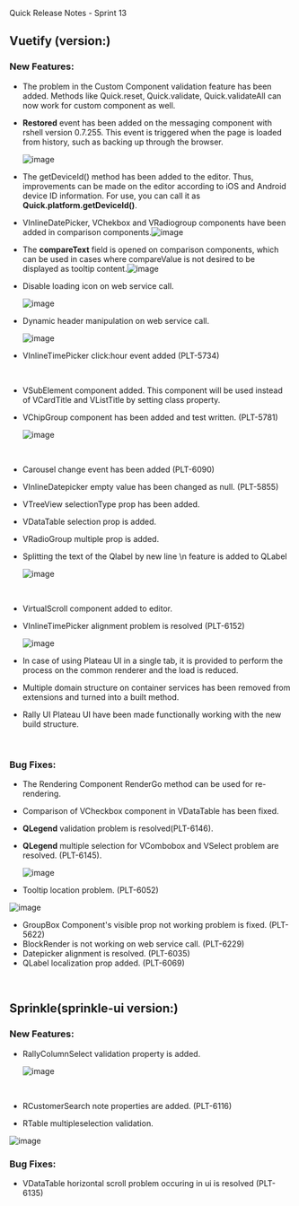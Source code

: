 Quick Release Notes - Sprint 13

Vuetify (version:)
------------------

### **New Features:**

-   The problem in the Custom Component validation feature has been
    added. Methods like Quick.reset, Quick.validate, Quick.validateAll
    can now work for custom component as well.

-   **Restored** event has been added on the messaging component with
    rshell version 0.7.255. This event is triggered when the page is
    loaded from history, such as backing up through the browser.

    ![image](https://cdn.softtech.com.tr/ngsp-quick/nemo/dev/mdImages/messaging/MessagingEvents.png)

-   The getDeviceId() method has been added to the editor. Thus,
    improvements can be made on the editor according to iOS and Android
    device ID information. For use, you can call it as
    **Quick.platform.getDeviceId()**.

-   VInlineDatePicker, VChekbox and VRadiogroup components have been
    added in comparison
    components.![image](https://cdn.softtech.com.tr/ngsp-quick/nemo/dev/mdImages/releaseNotes/ComparisonComponents.png)

-   The **compareText** field is opened on comparison components, which
    can be used in cases where compareValue is not desired to be
    displayed as tooltip
    content.![image](https://cdn.softtech.com.tr/ngsp-quick/nemo/dev/mdImages/releaseNotes/compareText.png)

-   Disable loading icon on web service call.

    ![image](https://cdn.softtech.com.tr/ngsp-quick/nemo/dev/mdImages/releaseNotes/DisableLoading.PNG)

-   Dynamic header manipulation on web service call.

    ![image](https://cdn.softtech.com.tr/ngsp-quick/nemo/dev/mdImages/releaseNotes/pipeline.gif)

-   VInlineTimePicker click:hour event added (PLT-5734)

     

-   VSubElement component added. This component will be used instead of
    VCardTitle and VListTitle by setting class property.

-   VChipGroup component has been added and test written. (PLT-5781)

    ![image](https://cdn.softtech.com.tr/ngsp-quick/nemo/dev/mdImages/releaseNotes/VChipGroup2.png)

     

-   Carousel change event has been added (PLT-6090)

-   VInlineDatepicker empty value has been changed as null. (PLT-5855)

-   VTreeView selectionType prop has been added.

-   VDataTable selection prop is added.

-   VRadioGroup multiple prop is added.

-   Splitting the text of the Qlabel by new line \\n feature is added to
    QLabel

    ![image](https://cdn.softtech.com.tr/ngsp-quick/nemo/dev/mdImages/releaseNotes/QLabel_newLine.PNG)

     

-   VirtualScroll component added to editor.

-   VInlineTimePicker alignment problem is resolved (PLT-6152)

    ![image](https://cdn.softtech.com.tr/ngsp-quick/nemo/dev/mdImages/releaseNotes/VInlineTimePicker_alignment.PNG)

-   In case of using Plateau UI in a single tab, it is provided to
    perform the process on the common renderer and the load is reduced.

-   Multiple domain structure on container services has been removed
    from extensions and turned into a built method.

-   Rally UI Plateau UI have been made functionally working with the new
    build structure.

 

### **Bug Fixes:**

-   The Rendering Component RenderGo method can be used for
    re-rendering.

-   Comparison of VCheckbox component in VDataTable has been fixed.

-   **QLegend** validation problem is resolved(PLT-6146).

-   **QLegend** multiple selection for VCombobox and VSelect problem are
    resolved. (PLT-6145).

    ![image](https://cdn.softtech.com.tr/ngsp-quick/nemo/dev/mdImages/releaseNotes/QLegend_MultipleSelection.gif)

-   Tooltip location problem. (PLT-6052)

![image](https://cdn.softtech.com.tr/ngsp-quick/nemo/dev/mdImages/releaseNotes/TooltipLocationProblem.png)

-   GroupBox Component's visible prop not working problem is fixed.
    (PLT-5622)
-   BlockRender is not working on web service call. (PLT-6229)
-   Datepicker alignment is resolved. (PLT-6035)
-   QLabel localization prop added. (PLT-6069)

 

Sprinkle(sprinkle-ui version:)
------------------------------

### **New Features:**

-   RallyColumnSelect validation property is added.

    ![image](https://cdn.softtech.com.tr/ngsp-quick/nemo/dev/mdImages/releaseNotes/RColumnSelect_validation.png)

     

-   RCustomerSearch note properties are added. (PLT-6116)

-   RTable multipleselection validation.

![image](https://cdn.softtech.com.tr/ngsp-quick/nemo/dev/mdImages/releaseNotes/RTableMultipleSelectValidation.PNG)

### **Bug Fixes:**

-   VDataTable horizontal scroll problem occuring in ui is resolved
    (PLT-6135)

 

 

